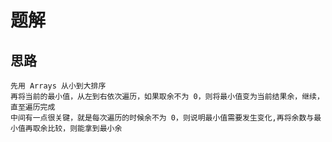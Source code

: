 # 题解

## 思路
```text
先用 Arrays 从小到大排序
再将当前的最小值，从左到右依次遍历，如果取余不为 0，则将最小值变为当前结果余，继续，直至遍历完成
中间有一点很关键，就是每次遍历的时候余不为 0，则说明最小值需要发生变化,再将余数与最小值再取余比较，则能拿到最小余
```
